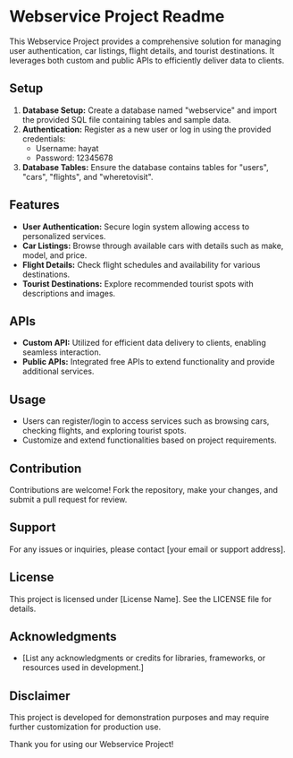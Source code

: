 # Webservice Project Readme

This Webservice Project provides a comprehensive solution for managing user authentication, car listings, flight details, and tourist destinations. It leverages both custom and public APIs to efficiently deliver data to clients.

## Setup

1. **Database Setup:** Create a database named "webservice" and import the provided SQL file containing tables and sample data.
2. **Authentication:** Register as a new user or log in using the provided credentials:
   - Username: hayat 
   - Password: 12345678
3. **Database Tables:** Ensure the database contains tables for "users", "cars", "flights", and "wheretovisit".

## Features

- **User Authentication:** Secure login system allowing access to personalized services.
- **Car Listings:** Browse through available cars with details such as make, model, and price.
- **Flight Details:** Check flight schedules and availability for various destinations.
- **Tourist Destinations:** Explore recommended tourist spots with descriptions and images.

## APIs

- **Custom API:** Utilized for efficient data delivery to clients, enabling seamless interaction.
- **Public APIs:** Integrated free APIs to extend functionality and provide additional services.

## Usage

- Users can register/login to access services such as browsing cars, checking flights, and exploring tourist spots.
- Customize and extend functionalities based on project requirements.

## Contribution

Contributions are welcome! Fork the repository, make your changes, and submit a pull request for review.

## Support

For any issues or inquiries, please contact [your email or support address].

## License

This project is licensed under [License Name]. See the LICENSE file for details.

## Acknowledgments

- [List any acknowledgments or credits for libraries, frameworks, or resources used in development.]

## Disclaimer

This project is developed for demonstration purposes and may require further customization for production use.

Thank you for using our Webservice Project!
